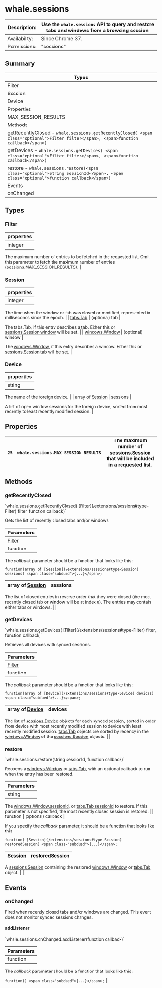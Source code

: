 # whale.sessions

| Description: | Use the `whale.sessions` API to query and restore tabs and windows from a browsing session. |
|---|---|
| Availability: | Since Chrome 37. |
| Permissions: | <span class="code">"sessions"</span> |

<section id="toc">

## Summary

| Types |
|---|
| [Filter](#type-Filter) |
| [Session](#type-Session) |
| [Device](#type-Device) |
| Properties |
| [MAX_SESSION_RESULTS](#property-MAX_SESSION_RESULTS) |
| Methods |
| [getRecentlyClosed](#method-getRecentlyClosed) − `whale.sessions.getRecentlyClosed( <span class="optional">Filter filter</span>, <span>function callback</span>)` |
| [getDevices](#method-getDevices) − `whale.sessions.getDevices( <span class="optional">Filter filter</span>, <span>function callback</span>)` |
| [restore](#method-restore) − `whale.sessions.restore(<span class="optional">string sessionId</span>, <span class="optional">function callback</span>)` |
| Events |
| [onChanged](#event-onChanged) |

</section>

<section>

<div class="api-reference">

## Types

<div>

### Filter

| properties |
|---|
| integer | <span class="optional">(optional)</span> maxResults | 

The maximum number of entries to be fetched in the requested list. Omit this parameter to fetch the maximum number of entries ([sessions.MAX_SESSION_RESULTS](/extensions/sessions#property-MAX_SESSION_RESULTS)).
 |

</div>

<div>

### Session

| properties |
|---|
| integer | lastModified | 

The time when the window or tab was closed or modified, represented in milliseconds since the epoch.
 |
| [tabs.Tab](/extensions/tabs#type-Tab) | <span class="optional">(optional)</span> tab | 

The [tabs.Tab](/extensions/tabs#type-Tab), if this entry describes a tab. Either this or [sessions.Session.window](/extensions/sessions#property-Session-window) will be set.
 |
| [windows.Window](/extensions/windows#type-Window) | <span class="optional">(optional)</span> window | 

The [windows.Window](/extensions/windows#type-Window), if this entry describes a window. Either this or [sessions.Session.tab](/extensions/sessions#property-Session-tab) will be set.
 |

</div>

<div>

### Device

| properties |
|---|
| string | deviceName | 

The name of the foreign device.
 |
| array of [Session](/extensions/sessions#type-Session) | sessions | 

A list of open window sessions for the foreign device, sorted from most recently to least recently modified session.
 |

</div>

## Properties

| <span class="type_name">`25`</span> | `whale.sessions.MAX_SESSION_RESULTS` | The maximum number of [sessions.Session](/extensions/sessions#type-Session) that will be included in a requested list. |
|---|---|---|

## Methods

<div>

### getRecentlyClosed

<div class="summary">`whale.sessions.getRecentlyClosed( <span class="optional">[Filter](/extensions/sessions#type-Filter) filter</span>, <span>function callback</span>)`</div>

<div class="description">

Gets the list of recently closed tabs and/or windows.

| Parameters |
|---|
| [Filter](/extensions/sessions#type-Filter) | <span class="optional">(optional)</span> filter |  |
| function | callback | 

The _callback_ parameter should be a function that looks like this:

`function(array of [Session](/extensions/sessions#type-Session) sessions) <span class="subdued">{...}</span>;`

| array of [Session](/extensions/sessions#type-Session) | sessions | 
|---|---|

The list of closed entries in reverse order that they were closed (the most recently closed tab or window will be at index `0`). The entries may contain either tabs or windows.
 |
 |

</div>

</div>

<div>

### getDevices

<div class="summary">`whale.sessions.getDevices( <span class="optional">[Filter](/extensions/sessions#type-Filter) filter</span>, <span>function callback</span>)`</div>

<div class="description">

Retrieves all devices with synced sessions.

| Parameters |
|---|
| [Filter](/extensions/sessions#type-Filter) | <span class="optional">(optional)</span> filter |  |
| function | callback | 

The _callback_ parameter should be a function that looks like this:

`function(array of [Device](/extensions/sessions#type-Device) devices) <span class="subdued">{...}</span>;`

| array of [Device](/extensions/sessions#type-Device) | devices | 
|---|---|

The list of [sessions.Device](/extensions/sessions#type-Device) objects for each synced session, sorted in order from device with most recently modified session to device with least recently modified session. [tabs.Tab](/extensions/tabs#type-Tab) objects are sorted by recency in the [windows.Window](/extensions/windows#type-Window) of the [sessions.Session](/extensions/sessions#type-Session) objects.
 |
 |

</div>

</div>

<div>

### restore

<div class="summary">`whale.sessions.restore(<span class="optional">string sessionId</span>, <span class="optional">function callback</span>)`</div>

<div class="description">

Reopens a [windows.Window](/extensions/windows#type-Window) or [tabs.Tab](/extensions/tabs#type-Tab), with an optional callback to run when the entry has been restored.

| Parameters |
|---|
| string | <span class="optional">(optional)</span> sessionId | 

The [windows.Window.sessionId](/extensions/windows#property-Window-sessionId), or [tabs.Tab.sessionId](/extensions/tabs#property-Tab-sessionId) to restore. If this parameter is not specified, the most recently closed session is restored.
 |
| function | <span class="optional">(optional)</span> callback | 

If you specify the _callback_ parameter, it should be a function that looks like this:

`function( [Session](/extensions/sessions#type-Session) restoredSession) <span class="subdued">{...}</span>;`

| [Session](/extensions/sessions#type-Session) | restoredSession | 
|---|---|

A [sessions.Session](/extensions/sessions#type-Session) containing the restored [windows.Window](/extensions/windows#type-Window) or [tabs.Tab](/extensions/tabs#type-Tab) object.
 |
 |

</div>

</div>

## Events

<div>

### onChanged

<div class="description">

Fired when recently closed tabs and/or windows are changed. This event does not monitor synced sessions changes.

<div>

#### addListener

<div class="summary">`whale.sessions.onChanged.addListener(<span>function callback</span>)`</div>

<div class="description">

| Parameters |
|---|
| function | callback | 

The _callback_ parameter should be a function that looks like this:

`function() <span class="subdued">{...}</span>;` |

</div>

</div>

</div>

</div>

</div>

</section>